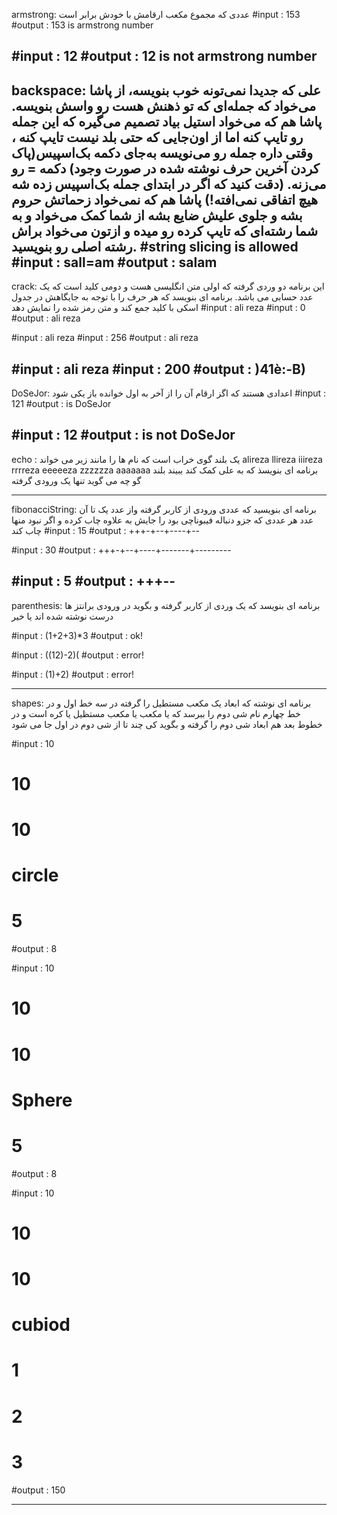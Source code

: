 armstrong: عددی که مجموع مکعب ارقامش با خودش برابر است
#input : 153
#output : 153 is armstrong number

#input  : 12
#output : 12 is not armstrong number
-----------------------------------------------------------
backspace:
علی که جدیدا نمی‌تونه خوب بنویسه، از پاشا می‌خواد که جمله‌ای که تو ذهنش هست رو واسش بنویسه.
پاشا هم که می‌خواد استیل بیاد تصمیم می‌گیره که این جمله رو تایپ کنه اما از اون‌جایی که حتی بلد نیست تایپ کنه
، وقتی داره جمله رو می‌نویسه به‌جای دکمه بک‌اسپیس(پاک کردن آخرین حرف نوشته شده در صورت وجود) دکمه = رو می‌زنه.
(دقت کنید که اگر در ابتدای جمله بک‌اسپیس زده شه هیچ اتفاقی نمی‌افته!) 
پاشا هم که نمی‌خواد زحماتش حروم بشه و جلوی علیش ضایع بشه از شما کمک می‌خواد و به شما رشته‌ای که تایپ کرده رو میده و ازتون می‌خواد براش رشته اصلی رو بنویسید.
#string slicing is allowed
#input  : sall=am
#output : salam
-----------------------------------------------------------
crack:
این برنامه دو وردی گرفته که اولی متن انگلیسی هست و دومی کلید است که یک عدد حسابی می باشد.
برنامه ای بنویسد که هر حرف را با توجه به جایگاهش در جدول اسکی با کلید جمع کند و متن رمز شده را نمایش دهد
#input : ali reza
#input : 0
#output : ali reza

#input : ali reza
#input : 256
#output : ali reza

#input : ali reza
#input : 200
#output : )41è:-B)
-----------------------------------------------------------
DoSeJor: اعدادی هستند که اگز ارقام آن را از آخر به اول خوانده باز یکی شود
#input  : 121
#output : is DoSeJor

#input  : 12
#output : is not DoSeJor
----------------------------------------------------------
echo : یک بلند گوی خراب است که نام ها را مانند زیر می خواند
alireza
llireza
iiireza
rrrreza
eeeeeza
zzzzzza
aaaaaaa
برنامه ای بنویسذ که به علی کمک کند ببیند بلند گو چه می گوید
تنها یک ورودی گرفته

--------------------------------------------------------
fibonacciString:
برنامه ای بنویسید که عددی ورودی از کاربر گرفته واز عدد یک تا آن عدد هر عددی که جزو دنباله فیبوناچی بود را جایش به علاوه چاب کرده و اگر نبود منها چاب کند
#input  : 15
#output : +++-+--+----+--

#input  : 30
#output : +++-+--+----+-------+---------

#input  : 5
#output : +++--
----------------------------------------------------------
parenthesis:
برنامه ای بنویسد که یک وردی از کاربر گرفته و بگوید در ورودی برانتز ها درست نوشته شده اند یا خیر

#input  : (1+2+3)*3
#output : ok!

#input  : ((12)-2)(
#output : error!

#input  : (1)+2)
#output : error!

----------------------------------------------------------------
shapes:
برنامه ای نوشته که ابعاد یک مکعب مستطیل را گرفته در سه خط اول و در خط چهارم نام شی دوم را ببرسد
که یا مکعب یا مکعب مستظیل یا کره است و در خطوط بعد هم ابعاد شی دوم را گرفته و بگوید کی چند تا از شی دوم در اول جا می شود

#input :  10
#         10
#         10
#         circle
#         5
#output : 8

#input :  10
#         10
#         10
#         Sphere
#         5
#output : 8

#input :  10
#         10
#         10
#         cubiod
#         1
#         2
#         3
#output : 150

------------------------------------------------------------







